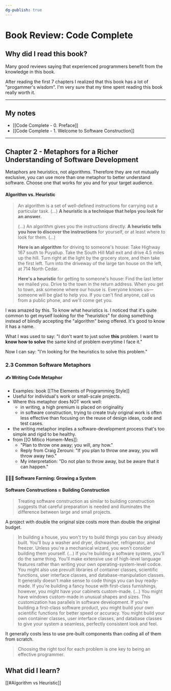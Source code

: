```yaml
---
dg-publish: true
---
```

# Book Review: Code Complete

## Why did I read this book?

Many good reviews saying that experienced programmers benefit from the knowledge in this book.

After reading the first 7 chapters I realized that this book has a lot of "progammer's wisdom". I'm very sure that my time spent reading this book really worth it.

---

## My notes

- [[Code Complete - 0. Preface]]
- [[Code Complete - 1. Welcome to Software Construction]]

---

## Chapter 2 - Metaphors for a Richer Understanding of Software Development

Metaphors are heuristics, not algorithms. Therefore they are not mutually exclusive, you can use more than one metaphor to better understand software. Choose one that works for you and for your target audience.

#### Algorithm vs. Heuristic

 > An algorithm is a set of well-defined instructions for carrying out a particular task. (...) **A heuristic is a technique that helps you look for an answer.**
 > 
 > (...) An algorithm gives you the instructions directly. **A heuristic tells you how to discover the instructions** for yourself, or at least where to look for them. (...)
> 
> **Here is an algorithm** for driving to someone's house: Take Highway 167 south to Puyallup. Take the South Hill Mall exit and drive 4.5 miles up the hill. Turn right at the light by the grocery store, and then take the first left. Turn into the driveway of the large tan house on the left, at 714 North Cedar.
> 
> **Here's a heuristic** for getting to someone's house: Find the last letter we mailed you. Drive to the town in the return address. When you get to town, ask someone where our house is. Everyone knows us—someone will be glad to help you. If you can't find anyone, call us from a public phone, and we'll come get you.

I was amazed by this. To know what heuristics is. I noticed that it's quite common to get myself looking for the "heuristics" for doing something instead of blindly accepting the "algorithm" being offered. It's good to know it has a name.

What I was used to say: "I don't want to just solve **this** problem. I want to **know how to solve** the same kind of problem everytime I face it."

Now I can say: "I'm looking for the heuristics to solve this problem."

### 2.3 Common Software Metaphors

#### ✍️ Writing Code Metaphor

- Examples: book [[The Elements of Programming Style]]
- Useful for individual's work or small-scale projects.
- Where this metaphor does NOT work well:
    - in writing, a high premium is placed on originality
    - in software construction, trying to create truly original work is often less effective than focusing on the reuse of design ideas, code and test cases.
- the writing metaphor implies a software-development process that's too simple and rigid to be healthy.
- from [[O Mitico Homem-Mes]]:
    - "Plan to throw one away; you will, any how."
    - Reply from Craig Zerouni: "If you plan to throw one away, you will throw away two."
    - My interpretation: "Do not plan to throw away, but be aware that it can happen."


#### 🧑‍🌾🌱 Software Farming: Growing a System



#### Software Constructions = Building Construction

> Treating software construction as similar to building construction suggests that careful preparation is needed and illuminates the difference between large and small projects.

A project with double the original size costs more than double the original budget.

> In building a house, you won't try to build things you can buy already built. You'll buy a washer and dryer, dishwasher, refrigerator, and freezer. Unless you're a mechanical wizard, you won't consider building them yourself. (...) If you're building a software system, you'll do the same thing. You'll make extensive use of high-level language features rather than writing your own operating-system-level codce. You might also use prevuilt libraries of container classes, scientific functions, user interface classes, and database-manipulation classes. It generally doesn't make sense to code things you can buy ready-made.
> If you're building a fancy house with first-class furnishings, however, you might have your cabinets custom-made. (...) You might have windows custom-made in unusual shapes and sizes. This customization has parallels in software development. If you're building a first-class software product, you might build your own scientific functions for better speed or accuracy. You might build your own container classes, user interface classes, and database classes to give your system a seamless, perfectly consistent look and feel.

It generally costs less to use pre-built components than coding all of them from scratch.

> Choosing the right tool for each problem is one key to being an effective programmer.




## What did I learn?

[[#Algorithm vs Heuristic]]



